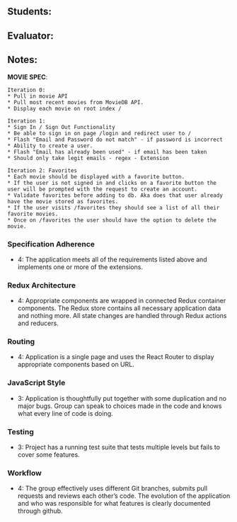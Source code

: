 ## Students:
## Evaluator:
## Notes:



**MOVIE SPEC**:

```
Iteration 0:
* Pull in movie API
* Pull most recent movies from MovieDB API.
* Display each movie on root index /

Iteration 1:
* Sign In / Sign Out Functionality
* Be able to sign in on page /login and redirect user to /
* Flash "Email and Password do not match" - if password is incorrect
* Ability to create a user.
* Flash "Email has already been used" - if email has been taken
* Should only take legit emails - regex - Extension

Iteration 2: Favorites
* Each movie should be displayed with a favorite button.
* If the user is not signed in and clicks on a favorite button the user will be prompted with the request to create an account.
* Validate favorites before adding to db. Aka does that user already have the movie stored as favorites.
* If the user visits /favorites they should see a list of all their favorite movies.
* Once on /favorites the user should have the option to delete the movie.
```

### Specification Adherence  

* 4: The application meets all of the requirements listed above and implements one or more of the extensions.

### Redux Architecture

* 4: Appropriate components are wrapped in connected Redux container components. The Redux store contains all necessary application data and nothing more. All state changes are handled through Redux actions and reducers.

### Routing

* 4: Application is a single page and uses the React Router to display appropriate components based on URL.

### JavaScript Style

* 3: Application is thoughtfully put together with some duplication and no major bugs. Group can speak to choices made in the code and knows what every line of code is doing.

### Testing

* 3: Project has a running test suite that tests multiple levels but fails to cover some features.

### Workflow

* 4: The group effectively uses different Git branches, submits pull requests and reviews each other’s code. The evolution of the application and who was responsible for what features is clearly documented through github.
